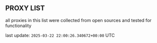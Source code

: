 ## PROXY LIST

all proxies in this list were collected from open sources and tested for functionality

last update: `2025-03-22 22:00:26.340672+00:00` UTC